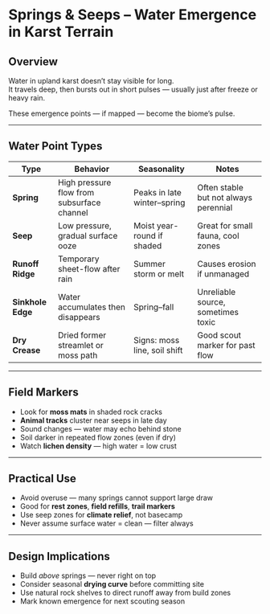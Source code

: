 # Springs & Seeps – Water Emergence in Karst Terrain

## Overview

Water in upland karst doesn’t stay visible for long.  
It travels deep, then bursts out in short pulses — usually just after freeze or heavy rain.

These emergence points — if mapped — become the biome’s pulse.

---

## Water Point Types

| Type      | Behavior | Seasonality | Notes |
|-----------|----------|-------------|-------|
| **Spring** | High pressure flow from subsurface channel | Peaks in late winter–spring | Often stable but not always perennial |
| **Seep**   | Low pressure, gradual surface ooze | Moist year-round if shaded | Great for small fauna, cool zones |
| **Runoff Ridge** | Temporary sheet-flow after rain | Summer storm or melt | Causes erosion if unmanaged |
| **Sinkhole Edge** | Water accumulates then disappears | Spring–fall | Unreliable source, sometimes toxic |
| **Dry Crease** | Dried former streamlet or moss path | Signs: moss line, soil shift | Good scout marker for past flow |

---

## Field Markers

- Look for **moss mats** in shaded rock cracks  
- **Animal tracks** cluster near seeps in late day  
- Sound changes — water may echo behind stone  
- Soil darker in repeated flow zones (even if dry)  
- Watch **lichen density** — high water = low crust

---

## Practical Use

- Avoid overuse — many springs cannot support large draw  
- Good for **rest zones**, **field refills**, **trail markers**  
- Use seep zones for **climate relief**, not basecamp  
- Never assume surface water = clean — filter always

---

## Design Implications

- Build *above* springs — never right on top  
- Consider seasonal **drying curve** before committing site  
- Use natural rock shelves to direct runoff away from build zones  
- Mark known emergence for next scouting season

